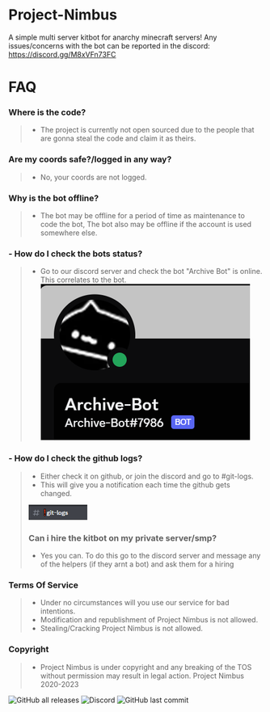 # Project-Nimbus
A simple multi server kitbot for anarchy minecraft servers!
Any issues/concerns with the bot can be reported in the discord: https://discord.gg/M8xVFn73FC
###

# FAQ
### Where is the code?
> - The project is currently not open sourced due to the people that are gonna steal the code and claim it as theirs.
### Are my coords safe?/logged in any way?
>  - No, your coords are not logged.
### Why is the bot offline?
>  - The bot may be offline for a period of time as maintenance to code the bot, The bot also may be offline if the account is used somewhere else.
### - How do I check the bots status?
> - Go to our discord server and check the bot "Archive Bot" is online. This correlates to the bot.
> ![](Images/discordbot.png)
### - How do I check the github logs?
> - Either check it on github, or join the discord and go to #git-logs.
> - This will give you a notification each time the github gets changed.
> 
> ![](Images/gitlogs.png)
> ### Can i hire the kitbot on my private server/smp?
> - Yes you can. To do this go to the discord server and message any of the helpers (if they arnt a bot) and ask them for a hiring
### Terms Of Service
>  - Under no circumstances will you use our service for bad intentions.
>  - Modification and republishment of Project Nimbus is not allowed.
>  - Stealing/Cracking Project Nimbus is not allowed.
### Copyright
> - Project Nimbus is under copyright and any breaking of the TOS without permission may result in legal action. 
> Project Nimbus 2020-2023

![GitHub all releases](https://img.shields.io/github/downloads/SpicyCitrus/Project-Nimbus/total?style=flat-square)
![Discord](https://img.shields.io/discord/1074057479312396298?style=flat-square)
![GitHub last commit](https://img.shields.io/github/last-commit/SpicyCitrus/Project-Nimbus?style=flat-square)


